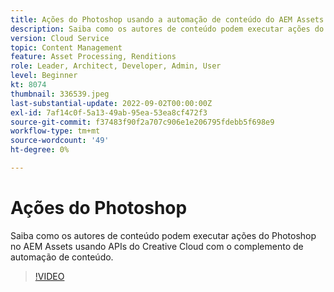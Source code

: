 ```yaml
---
title: Ações do Photoshop usando a automação de conteúdo do AEM Assets
description: Saiba como os autores de conteúdo podem executar ações do Photoshop no AEM Assets usando APIs do Creative Cloud com o complemento de automação de conteúdo.
version: Cloud Service
topic: Content Management
feature: Asset Processing, Renditions
role: Leader, Architect, Developer, Admin, User
level: Beginner
kt: 8074
thumbnail: 336539.jpeg
last-substantial-update: 2022-09-02T00:00:00Z
exl-id: 7af14c0f-5a13-49ab-95ea-53ea8cf472f3
source-git-commit: f37483f90f2a707c906e1e206795fdebb5f698e9
workflow-type: tm+mt
source-wordcount: '49'
ht-degree: 0%

---
```


# Ações do Photoshop

Saiba como os autores de conteúdo podem executar ações do Photoshop no AEM Assets usando APIs do Creative Cloud com o complemento de automação de conteúdo.

>[!VIDEO](https://video.tv.adobe.com/v/336539?quality=12&learn=on)
